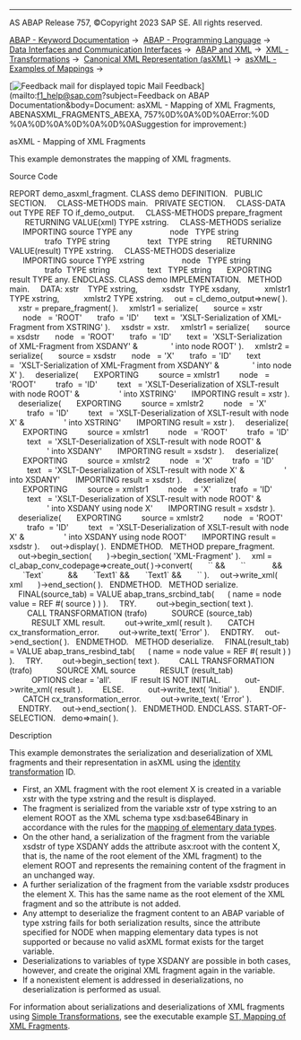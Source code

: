   

* * *

AS ABAP Release 757, ©Copyright 2023 SAP SE. All rights reserved.

[ABAP - Keyword Documentation](javascript:call_link\('abenabap.htm'\)) →  [ABAP - Programming Language](javascript:call_link\('abenabap_reference.htm'\)) →  [Data Interfaces and Communication Interfaces](javascript:call_link\('abenabap_data_communication.htm'\)) →  [ABAP and XML](javascript:call_link\('abenabap_xml.htm'\)) →  [XML - Transformations](javascript:call_link\('abenabap_xml_trafos.htm'\)) →  [Canonical XML Representation (asXML)](javascript:call_link\('abenabap_xslt_asxml.htm'\)) →  [asXML - Examples of Mappings](javascript:call_link\('abenasxml_abexas.htm'\)) → 

 [![](Mail.gif?object=Mail.gif&sap-language=EN "Feedback mail for displayed topic") Mail Feedback](mailto:f1_help@sap.com?subject=Feedback on ABAP Documentation&body=Document: asXML - Mapping of XML Fragments, ABENASXML_FRAGMENTS_ABEXA, 757%0D%0A%0D%0AError:%0D
%0A%0D%0A%0D%0A%0D%0ASuggestion for improvement:)

asXML - Mapping of XML Fragments

This example demonstrates the mapping of XML fragments.

Source Code   

REPORT demo\_asxml\_fragment.
CLASS demo DEFINITION.
  PUBLIC SECTION.
    CLASS-METHODS main.
  PRIVATE SECTION.
    CLASS-DATA out TYPE REF TO if\_demo\_output.
    CLASS-METHODS prepare\_fragment
       RETURNING VALUE(xml) TYPE xstring.
    CLASS-METHODS serialize
      IMPORTING source TYPE any
                node   TYPE string
                trafo  TYPE string
                text   TYPE string
      RETURNING VALUE(result) TYPE xstring.
    CLASS-METHODS deserialize
      IMPORTING source TYPE xstring
                node   TYPE string
                trafo  TYPE string
                text   TYPE string
      EXPORTING result TYPE any.
ENDCLASS.
CLASS demo IMPLEMENTATION.
  METHOD main.
    DATA: xstr    TYPE xstring,
          xsdstr  TYPE xsdany,
          xmlstr1 TYPE xstring,
          xmlstr2 TYPE xstring.
    out = cl\_demo\_output=>new( ).
    xstr = prepare\_fragment( ).
    xmlstr1 = serialize(
      source = xstr
      node   = 'ROOT'
      trafo  = 'ID'
      text =  'XSLT-Serialization of XML-Fragment from XSTRING' ).
    xsdstr = xstr.
    xmlstr1 = serialize(
      source = xsdstr
      node   = 'ROOT'
      trafo  = 'ID'
      text =  'XSLT-Serialization of XML-Fragment from XSDANY' &
              ' into node ROOT' ).
    xmlstr2 = serialize(
      source = xsdstr
      node   = 'X'
      trafo  = 'ID'
      text =  'XSLT-Serialization of XML-Fragment from XSDANY' &
              ' into node X' ).
    deserialize(
      EXPORTING
        source = xmlstr1
        node   = 'ROOT'
        trafo  = 'ID'
        text   = 'XSLT-Deserialization of XSLT-result with node ROOT' &
                 ' into XSTRING'
      IMPORTING result = xstr ).
    deserialize(
      EXPORTING
        source = xmlstr2
        node   = 'X'
        trafo  = 'ID'
        text   = 'XSLT-Deserialization of XSLT-result with node X' &
                 ' into XSTRING'
      IMPORTING result = xstr ).
    deserialize(
      EXPORTING
        source = xmlstr1
        node   = 'ROOT'
        trafo  = 'ID'
        text   = 'XSLT-Deserialization of XSLT-result with node ROOT' &
                 ' into XSDANY'
      IMPORTING result = xsdstr ).
    deserialize(
      EXPORTING
        source = xmlstr2
        node   = 'X'
        trafo  = 'ID'
        text   = 'XSLT-Deserialization of XSLT-result with node X' &
                 ' into XSDANY'
      IMPORTING result = xsdstr ).
    deserialize(
      EXPORTING
        source = xmlstr1
        node   = 'X'
        trafo  = 'ID'
        text   = 'XSLT-Deserialization of XSLT-result with node ROOT' &
                 ' into XSDANY using node X'
      IMPORTING result = xsdstr ).
    deserialize(
      EXPORTING
        source = xmlstr2
        node   = 'ROOT'
        trafo  = 'ID'
        text   = 'XSLT-Deserialization of XSLT-result with node X' &
                 ' into XSDANY using node ROOT'
      IMPORTING result = xsdstr ).
    out->display( ).  ENDMETHOD.
  METHOD prepare\_fragment.
    out->begin\_section(
      )->begin\_section( 'XML-Fragment' ).
    xml = cl\_abap\_conv\_codepage=>create\_out( )->convert(
      \`<?xml version="1.0" encoding="utf-8" ?>\` &&
      \`<X>\`            &&
      \`Text\`           &&
      \`<X1>Text1</X1>\` &&
      \`<X2>Text1</X2>\` &&
      \`</X>\` ).
    out->write\_xml( xml
      )->end\_section( ).
  ENDMETHOD.
  METHOD serialize.
    FINAL(source\_tab) = VALUE abap\_trans\_srcbind\_tab(
     ( name = node value = REF #( source ) ) ).
    TRY.
        out->begin\_section( text ).
        CALL TRANSFORMATION (trafo)
          SOURCE (source\_tab)
          RESULT XML result.
        out->write\_xml( result ).
      CATCH cx\_transformation\_error.
        out->write\_text( 'Error' ).
    ENDTRY.
    out->end\_section( ).
  ENDMETHOD.
  METHOD deserialize.
    FINAL(result\_tab) = VALUE abap\_trans\_resbind\_tab(
     ( name = node value = REF #( result ) ) ).
    TRY.
        out->begin\_section( text ).
        CALL TRANSFORMATION (trafo)
          SOURCE XML source
          RESULT (result\_tab)
          OPTIONS clear = 'all'.
        IF result IS NOT INITIAL.
          out->write\_xml( result ).
        ELSE.
          out->write\_text( 'Initial' ).
        ENDIF.
      CATCH cx\_transformation\_error.
        out->write\_text( 'Error' ).
    ENDTRY.
    out->end\_section( ).
  ENDMETHOD.
ENDCLASS.
START-OF-SELECTION.
  demo=>main( ).

Description   

This example demonstrates the serialization and deserialization of XML fragments and their representation in asXML using the [identity transformation](javascript:call_link\('abenid_trafo_glosry.htm'\) "Glossary Entry") ID.

-   First, an XML fragment with the root element X is created in a variable xstr with the type xstring and the result is displayed.
-   The fragment is serialized from the variable xstr of type xstring to an element ROOT as the XML schema type xsd:base64Binary in accordance with the rules for the [mapping of elementary data types](javascript:call_link\('abenabap_xslt_asxml_elementary.htm'\)).
-   On the other hand, a serialization of the fragment from the variable xsdstr of type XSDANY adds the attribute asx:root with the content X, that is, the name of the root element of the XML fragment) to the element ROOT and represents the remaining content of the fragment in an unchanged way.
-   A further serialization of the fragment from the variable xsdstr produces the element X. This has the same name as the root element of the XML fragment and so the attribute is not added.
-   Any attempt to deserialize the fragment content to an ABAP variable of type xstring fails for both serialization results, since the attribute specified for NODE when mapping elementary data types is not supported or because no valid asXML format exists for the target variable.
-   Deserializations to variables of type XSDANY are possible in both cases, however, and create the original XML fragment again in the variable.
-   If a nonexistent element is addressed in deserializations, no deserialization is performed as usual.

For information about serializations and deserializations of XML fragments using [Simple Transformations](javascript:call_link\('abenabap_st.htm'\)), see the executable example [ST, Mapping of XML Fragments](javascript:call_link\('abenst_xsdany_abexa.htm'\)).
